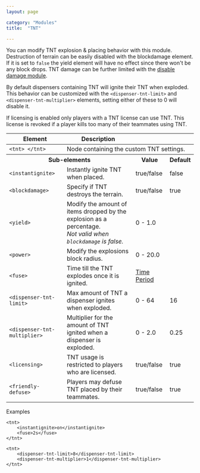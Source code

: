 ```yaml
---
layout: page

category: "Modules"
title:  "TNT"

---
```


You can modify TNT explosion & placing behavior with this module. Destruction of terrain can be easily disabled with the blockdamage element. If it is set to `false` the yield element will have no effect since there won't be any block drops. TNT damage can be further limited with the [disable damage module](/modules/disabledamage#block_explosion).

By default dispensers containing TNT will ignite their TNT when exploded. This behavior can be customized with the `<dispenser-tnt-limit>` and `<dispenser-tnt-multiplier>` elements, setting either of these to 0 will disable it.

If licensing is enabled only players with a TNT license can use TNT. This license is revoked if a player kills too many of their teammates using TNT.
<div class='table-responsive'>
  <table class='table table-striped table-condensed'>
    <thead>
      <tr>
        <th>Element</th>
        <th>Description</th>
        <th></th>
        <th></th>
      </tr>
    </thead>
    <tbody>
      <tr>
        <td>
          <span class='highlight'>
            <code>&lt;tnt&gt; &lt;/tnt&gt;</code>
          </span>
        </td>
        <td colspan='3'>Node containing the custom TNT settings.</td>
      </tr>
      <tr>
        <th colspan='2'>Sub-elements</th>
        <th>Value</th>
        <th>Default</th>
      </tr>
      <tr>
        <td>
          <span class='highlight'>
            <code>&lt;instantignite&gt;</code>
          </span>
        </td>
        <td>Instantly ignite TNT when placed.</td>
        <td>
          <span class='label label-primary'>true/false</span>
        </td>
        <td>false</td>
      </tr>
      <tr>
        <td>
          <span class='highlight'>
            <code>&lt;blockdamage&gt;</code>
          </span>
        </td>
        <td>Specify if TNT destroys the terrain.</td>
        <td>
          <span class='label label-primary'>true/false</span>
        </td>
        <td>true</td>
      </tr>
      <tr>
        <td>
          <span class='highlight'>
            <code>&lt;yield&gt;</code>
          </span>
        </td>
        <td>
          Modify the amount of items dropped by the explosion as a percentage.<br/>
          <i>Not valid when <code>blockdamage</code> is false.</i>
        </td>
        <td>
          <span class='label label-primary'>0 - 1.0</span>
        </td>
        <td></td>
      </tr>
      <tr>
        <td>
          <span class='highlight'>
            <code>&lt;power&gt;</code>
          </span>
        </td>
        <td>
          Modify the explosions block radius.
        </td>
        <td>
          <span class='label label-primary'>0 - 20.0</span>
        </td>
        <td></td>
      </tr>
      <tr>
        <td>
          <span class='highlight'>
            <code>&lt;fuse&gt;</code>
          </span>
        </td>
        <td>
          Time till the TNT explodes once it is ignited.
        </td>
        <td>
          <a href='/reference/time_periods'>Time Period</a>
        </td>
        <td></td>
      </tr>
      <tr>
        <td>
          <span class='highlight'>
            <code>&lt;dispenser-tnt-limit&gt;</code>
          </span>
        </td>
        <td>
          Max amount of TNT a dispenser ignites when exploded.
        </td>
        <td>
          <span class='label label-primary'>0 - 64</span>
        </td>
        <td>16</td>
      </tr>
      <tr>
        <td>
          <span class='highlight'>
            <code>&lt;dispenser-tnt-multiplier&gt;</code>
          </span>
        </td>
        <td>
          Multiplier for the amount of TNT ignited when a dispenser is exploded.
        </td>
        <td>
          <span class='label label-primary'>0 - 2.0</span>
        </td>
        <td>0.25</td>
      </tr>
      <tr>
        <td>
          <span class='highlight'>
            <code>&lt;licensing&gt;</code>
          </span>
        </td>
        <td>
          TNT usage is restricted to players who are licensed.
        </td>
        <td>
          <span class='label label-primary'>true/false</span>
        </td>
        <td>true</td>
      </tr>
      <tr>
        <td>
          <span class='highlight'>
            <code>&lt;friendly-defuse&gt;</code>
          </span>
        </td>
        <td>
          Players may defuse TNT placed by their teammates.
        </td>
        <td>
          <span class='label label-primary'>true/false</span>
        </td>
        <td>true</td>
      </tr>
    </tbody>
  </table>
</div>
Examples

    <tnt>
        <instantignite>on</instantignite>
        <fuse>2s</fuse>
    </tnt>

    <tnt>
        <dispenser-tnt-limit>8</dispenser-tnt-limit>
        <dispenser-tnt-multiplier>1</dispenser-tnt-multiplier>
    </tnt>
